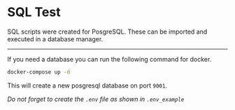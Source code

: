 # SQL Test

SQL scripts were created for PosgreSQL. These can be imported and executed in a database manager.

----


If you need a database you can run the following command for docker.
```bash
docker-compose up -d
```

This will create a new posgresql database on port `9001`.

*Do not forget to create the `.env` file as shown in `.env_example`*